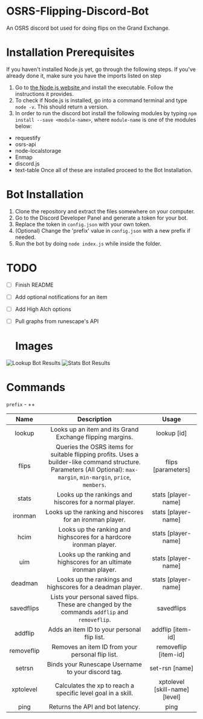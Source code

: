 # OSRS-Flipping-Discord-Bot
An OSRS discord bot used for doing flips on the Grand Exchange. 

# Installation Prerequisites 
If you haven't installed Node.js yet, go through the following steps. If you've already done it, 
make sure you have the imports listed on step <n>
  
1. Go to [the Node.js website ](https://www.nodejs.org) and install the executable. Follow the instructions it provides. 
2. To check if Node.js is installed, go into a command terminal and type `node -v`. This should return a version.
3. In order to run the discord bot install the following modules by typing `npm install --save <module-name>`, where `module-name` is one of the modules below:
  - requestify
  - osrs-api
  - node-localstorage
  - Enmap
  - discord.js
  - text-table
Once all of these are installed proceed to the Bot Installation.

# Bot Installation
1. Clone the repository and extract the files somewhere on your computer.
2. Go to the Discord Developer Panel and generate a token for your bot.
3. Replace the token in `config.json` with your own token.
4. (Optional) Change the 'prefix' value in `config.json` with a new prefix if needed. 
5. Run the bot by doing `node index.js` while inside the folder.

# TODO
- [ ] Finish README
- [ ] Add optional notifications for an item 
- [ ] Add High Alch options 
- [ ] Pull graphs from runescape's API <optional>
  
  # Images
![Lookup Bot Results](https://i.imgur.com/zTdXdcT.png)
![Stats Bot Results](https://i.imgur.com/GozzVNq.png)

# Commands
`prefix` - ++

**Name**|**Description**|**Usage**
:-----:|:-----:|:-----:
lookup|Looks up an item and its Grand Exchange flipping margins.|lookup [id]
flips|Queries the OSRS items for suitable flipping profits. Uses a builder-like command structure. Parameters (All Optional): `max-margin`, `min-margin`, `price`, `members`.|flips [parameters]
stats|Looks up the rankings and hiscores for a normal player. |stats [player-name]
ironman|Looks up the ranking and hiscores for an ironman player.|stats [player-name]
hcim|Looks up the ranking and highscores for a hardcore ironman player.|stats [player-name]
uim|Looks up the ranking and highscores for an ultimate ironman player.|stats [player-name]
deadman|Looks up the rankings and highscores for a deadman player.|stats [player-name]
savedflips|Lists your personal saved flips. These are changed by the commands `addflip` and `removeflip`.|savedflips 
addflip|Adds an item ID to your personal flip list.|addflip [item-id]
removeflip|Removes an item ID from your personal flip list.|removeflip [item-id]
setrsn|Binds your Runescape Username to your discord tag.|set-rsn [name]
xptolevel|Calculates the xp to reach a specific level goal in a skill.|xptolevel [skill-name] [level]
ping|Returns the API and bot latency.|ping
